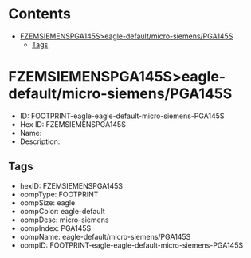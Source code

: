 



Contents
========

* [FZEMSIEMENSPGA145S>eagle-default/micro-siemens/PGA145S](#fzemsiemenspga145seagle-defaultmicro-siemenspga145s)
	* [Tags](#tags)

# FZEMSIEMENSPGA145S>eagle-default/micro-siemens/PGA145S

- ID: FOOTPRINT-eagle-eagle-default-micro-siemens-PGA145S
- Hex ID: FZEMSIEMENSPGA145S
- Name: 
- Description: 

## Tags

- hexID: FZEMSIEMENSPGA145S
- oompType: FOOTPRINT
- oompSize: eagle
- oompColor: eagle-default
- oompDesc: micro-siemens
- oompIndex: PGA145S
- oompName: eagle-default/micro-siemens/PGA145S
- oompID: FOOTPRINT-eagle-eagle-default-micro-siemens-PGA145S
